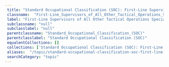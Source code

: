 ```yaml
--- 
 title: "Standard Occupational Classification (SOC): First-Line Supervisors of All Other Tactical Operations Specialists" 
 classname:  "First-Line_Supervisors_of_All_Other_Tactical_Operations_Specialists" 
 label: "First-Line Supervisors of All Other Tactical Operations Specialists" 
 subclassname: "null" 
 subclasslabel: "null" 
 parentclassname: "Standard_Occupational_Classification_(SOC)" 
 parentclasslabel: "Standard Occupational Classification (SOC)" 
 equalentCollections: [] 
 collections: ['Standard Occupational Classification (SOC): First-Line Supervisors of All Other Tactical Operations Specialists']
 aliases:  "/topic/standard-occupational-classification-soc-first-line-supervisors-of-all-other-tactical-operations-specialists"  
 searchCategory: "topic" 
---
```

